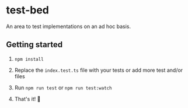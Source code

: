 # test-bed

An area to test implementations on an ad hoc basis.

## Getting started

1. `npm install`

2. Replace the `index.test.ts` file with your tests or add more test and/or files

3. Run `npm run test` or `npm run test:watch`

4. That's it! 🎉